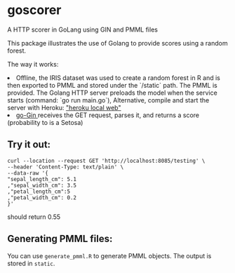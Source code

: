 # goscorer
A HTTP scorer in GoLang using GIN and PMML files

This package illustrates the use of Golang to provide scores using a random forest.

The way it works:
<li> Offline, the IRIS dataset was used to create a random forest in R and is then exported to PMML and stored under the  `/static` path. The PMML is provided.
<a> The Golang HTTP server preloads the model when the service starts (command: `go run main.go`), Alternative, compile and  start the server with Heroku: <a href=""https://devcenter.heroku.com/articles/getting-started-with-go#run-the-app-locally"> "heroku local web" </a> 
<li>  <a href="https://github.com/gin-gonic/gin">  go-Gin </a> receives the GET request, parses it, and returns a score (probability to is a Setosa)

## Try it out:

```
curl --location --request GET 'http://localhost:8085/testing' \
--header 'Content-Type: text/plain' \
--data-raw '{
"sepal_length_cm": 5.1
,"sepal_width_cm": 3.5
,"petal_length_cm":5
,"petal_width_cm": 0.2
}'
```

should return 0.55

## Generating PMML files:

You can use `generate_pmml.R` to generate PMML objects. The output is stored in `static`.